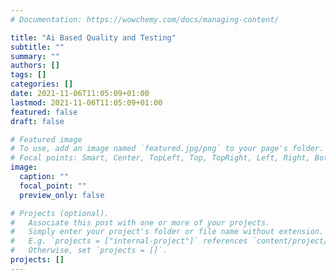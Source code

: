 ```yaml
---
# Documentation: https://wowchemy.com/docs/managing-content/

title: "Ai Based Quality and Testing"
subtitle: ""
summary: ""
authors: []
tags: []
categories: []
date: 2021-11-06T11:05:09+01:00
lastmod: 2021-11-06T11:05:09+01:00
featured: false
draft: false

# Featured image
# To use, add an image named `featured.jpg/png` to your page's folder.
# Focal points: Smart, Center, TopLeft, Top, TopRight, Left, Right, BottomLeft, Bottom, BottomRight.
image:
  caption: ""
  focal_point: ""
  preview_only: false

# Projects (optional).
#   Associate this post with one or more of your projects.
#   Simply enter your project's folder or file name without extension.
#   E.g. `projects = ["internal-project"]` references `content/project/deep-learning/index.md`.
#   Otherwise, set `projects = []`.
projects: []
---
```

